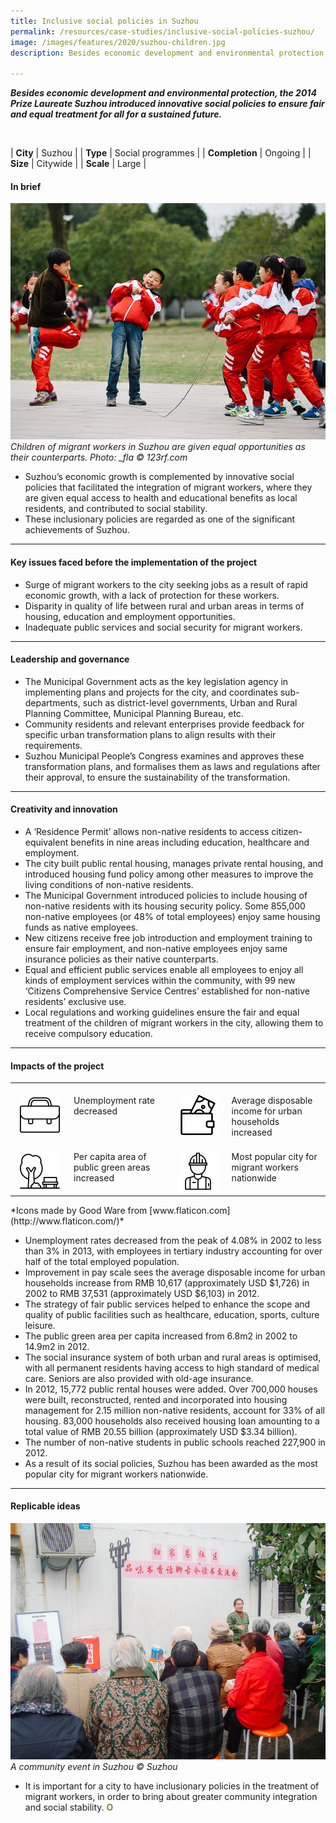 ```yaml
---
title: Inclusive social policies in Suzhou
permalink: /resources/case-studies/inclusive-social-policies-suzhou/
image: /images/features/2020/suzhou-children.jpg
description: Besides economic development and environmental protection, the 2014 Prize Laureate Suzhou introduced innovative social policies to ensure fair and equal treatment for all for a sustained future. 

---
```


***Besides economic development and environmental protection, the 2014 Prize Laureate Suzhou introduced innovative social policies to ensure fair and equal treatment for all for a sustained future.*** 

<br>

| **City** | Suzhou |
| **Type** | Social programmes |
| **Completion** | Ongoing |
| **Size** | Citywide |
| **Scale** | Large |

#### **In brief**

![Inclusive social policies in Suzhou](/images/features/2020/suzhou-children.jpg/)*Children of migrant workers in Suzhou are given equal opportunities as their counterparts. Photo: _fla © 123rf.com*

- Suzhou’s economic growth is complemented by innovative social policies that facilitated the integration of migrant workers, where they are given equal access to health and educational benefits as local residents, and contributed to social stability. 
- These inclusionary policies are regarded as one of the significant achievements of Suzhou.

---

#### **Key issues faced before the implementation of the project**

- Surge of migrant workers to the city seeking jobs as a result of rapid economic growth, with a lack of protection for these  workers. 
- Disparity in quality of life between rural and urban areas in terms of housing, education and employment opportunities.
- Inadequate public services and social security for migrant workers.

---

#### **Leadership and governance**

- The Municipal Government acts as the key legislation agency in implementing plans and projects for the city, and coordinates sub-departments, such as district-level governments, Urban and Rural Planning Committee, Municipal Planning Bureau, etc. 
- Community residents and relevant enterprises provide feedback for specific urban transformation plans to align results with their requirements. 
- Suzhou Municipal People’s Congress examines and approves these transformation plans, and formalises them as laws and regulations after their approval, to ensure the sustainability of the transformation.


---

#### **Creativity and innovation**

- A ‘Residence Permit’ allows non-native residents to access citizen-equivalent benefits in nine areas including education, healthcare and employment. 
- The city built public rental housing, manages private rental housing, and introduced housing fund policy among other measures to improve the living conditions of non-native residents. 
- The Municipal Government introduced policies to include housing of non-native residents with its housing security policy. Some 855,000 non-native employees (or 48% of total employees) enjoy same housing funds as native employees. 
- New citizens receive free job introduction and employment training to ensure fair employment, and non-native employees enjoy same insurance policies as their native counterparts.
- Equal and efficient public services enable all employees to enjoy all kinds of employment services within the community, with 99 new ‘Citizens Comprehensive Service Centres’ established for non-native residents’ exclusive use.
- Local regulations and working guidelines ensure the fair and equal treatment of the children of migrant workers in the city, allowing them to receive compulsory education. 

---

#### **Impacts of the project**

<table style="width: 100%;" cellpadding="0">
<tbody>
<tr>
<td style="width: 80px; text-align: center; vertical-align: top;"><br><img src="/images/features/2020/work.png" alt="work" /><br></td>
  <td style="text-align: left; vertical-align: top;"><br>Unemployment rate decreased<br></td>
<td style="width: 80px; text-align: center; vertical-align: top;"><br><img src="/images/features/2020/wallet.png" alt="wallet" /><br></td>
<td style="text-align: left; vertical-align: top;"><br>Average disposable income for urban households increased<br></td>
</tr>
<tr>
<td style="width: 80px; text-align: center; vertical-align: top;"><br><img src="/images/features/2020/leisure.png" alt="leisure" /><br></td>
<td style="text-align: left; vertical-align: top;"><br>Per capita area of public green areas increased<br></td>
<td style="width: 80px; text-align: center; vertical-align: top;"><br><img src="/images/features/2020/worker.png" alt="worker" /><br></td>
<td style="text-align: left; vertical-align: top;"><br>Most popular city for migrant workers nationwide<br></td>
</tr>
</tbody>
</table>*Icons made by Good Ware from [www.flaticon.com](http://www.flaticon.com/)*

- Unemployment rates decreased from the peak of 4.08% in 2002 to less than 3% in 2013, with employees in tertiary industry accounting for over half of the total employed population.
- Improvement in pay scale sees the average disposable income for urban households increase from RMB 10,617 (approximately USD $1,726) in 2002 to RMB 37,531 (approximately USD $6,103) in 2012. 
- The strategy of fair public services helped to enhance the scope and quality of public facilities such as healthcare, education, sports, culture leisure.
- The public green area per capita increased from 6.8m2 in 2002 to 14.9m2 in 2012.
- The social insurance system of both urban and rural areas is optimised, with all permanent residents having access to high standard of medical care. Seniors are also provided with old-age insurance. 
- In 2012, 15,772 public rental houses were added. Over 700,000 houses were built, reconstructed, rented and incorporated into housing management for 2.15 million non-native residents, account for 33% of all housing. 83,000 households also received housing loan amounting to a total value of RMB 20.55 billion (approximately USD $3.34 billion). 
- The number of non-native students in public schools reached 227,900 in 2012.
- As a result of its social policies, Suzhou has been awarded as the most popular city for migrant workers nationwide. 

---

#### **Replicable ideas**

![A community event in Suzhou](/images/features/2020/suzhou-community.jpg/)*A community event in Suzhou © Suzhou*

- It is important for a city to have inclusionary policies in the treatment of migrant workers, in order to bring about greater community integration and social stability. **<font color="#967942">O</font>**
